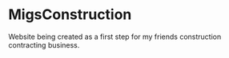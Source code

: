 # MigsConstruction

Website being created as a first step for my friends construction contracting business.
